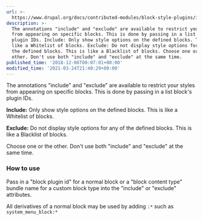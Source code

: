 ```yaml
---
url: >-
  https://www.drupal.org/docs/contributed-modules/block-style-plugins/include-exclude-styles
description: >-
  The annotations "include" and "exclude" are available to restrict your styles
  from appearing on specific blocks. This is done by passing in a list block's
  plugin IDs. Include: Only show style options on the defined blocks. This is
  like a Whitelist of blocks. Exclude: Do not display style options for any of
  the defined blocks. This is like a Blacklist of blocks. Choose one or the
  other. Don't use both "include" and "exclude" at the same time.
published_time: '2018-12-06T00:07:01+00:00'
modified_time: '2021-03-24T21:40:29+00:00'
---
```

The annotations "include" and "exclude" are available to restrict your styles from appearing on specific blocks. This is done by passing in a list block's plugin IDs.

**Include:** Only show style options on the defined blocks. This is like a Whitelist of blocks.

**Exclude:** Do not display style options for any of the defined blocks. This is like a Blacklist of blocks.

Choose one or the other. Don't use both "include" and "exclude" at the same time.

### How to use

Pass in a "block plugin id" for a normal block or a "block content type" bundle name for a custom block type into the "include" or "exclude" attributes.

All derivatives of a normal block may be used by adding `:*` such as `system_menu_block:*`